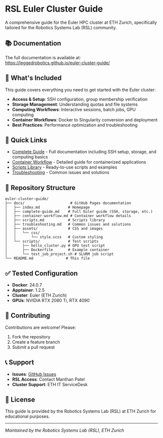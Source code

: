 # RSL Euler Cluster Guide

A comprehensive guide for the Euler HPC cluster at ETH Zurich, specifically tailored for the Robotics Systems Lab (RSL) community.

## 📚 Documentation

The full documentation is available at: https://leggedrobotics.github.io/euler-cluster-guide/

## 📖 What's Included

This guide covers everything you need to get started with the Euler cluster:

- **Access & Setup**: SSH configuration, group membership verification
- **Storage Management**: Understanding quotas and file systems
- **Computing Workflows**: Interactive sessions, batch jobs, GPU computing
- **Container Workflows**: Docker to Singularity conversion and deployment
- **Best Practices**: Performance optimization and troubleshooting

## 🚀 Quick Links

- [Complete Guide](https://leggedrobotics.github.io/euler-cluster-guide/complete-guide/) - Full documentation including SSH setup, storage, and computing basics
- [Container Workflow](https://leggedrobotics.github.io/euler-cluster-guide/container-workflow/) - Detailed guide for containerized applications
- [Scripts Library](https://leggedrobotics.github.io/euler-cluster-guide/scripts/) - Ready-to-use scripts and examples
- [Troubleshooting](https://leggedrobotics.github.io/euler-cluster-guide/troubleshooting/) - Common issues and solutions

## 📁 Repository Structure

```
euler-cluster-guide/
├── docs/                     # GitHub Pages documentation
│   ├── index.md             # Homepage
│   ├── complete-guide.md    # Full Euler guide (SSH, storage, etc.)
│   ├── container-workflow.md # Container workflow details
│   ├── scripts.md           # Scripts library
│   ├── troubleshooting.md   # Common issues and solutions
│   ├── assets/              # CSS and images
│   │   └── css/
│   │       └── style.scss   # Custom styling
│   └── scripts/             # Test scripts
│       ├── hello_cluster.py # GPU test script
│       ├── Dockerfile       # Example container
│       └── test_job_project.sh # SLURM job script
└── README.md               # This file
```

## ✅ Tested Configuration

- **Docker**: 24.0.7
- **Apptainer**: 1.2.5
- **Cluster**: Euler (ETH Zurich)
- **GPUs**: NVIDIA RTX 2080 Ti, RTX 4090

## 🤝 Contributing

Contributions are welcome! Please:
1. Fork the repository
2. Create a feature branch
3. Submit a pull request

## 📞 Support

- **Issues**: [GitHub Issues](https://github.com/leggedrobotics/euler-cluster-guide/issues)
- **RSL Access**: Contact Manthan Patel
- **Cluster Support**: ETH IT ServiceDesk

## 📄 License

This guide is provided by the Robotics Systems Lab (RSL) at ETH Zurich for educational purposes.

---

*Maintained by the Robotics Systems Lab (RSL), ETH Zurich*